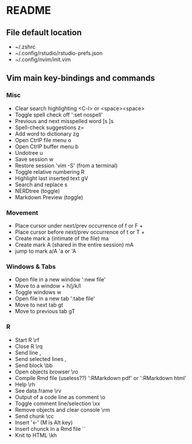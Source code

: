 # README 

## File default location 

- ~/.zshrc
- ~/.config/rstudio/rstudio-prefs.json
- ~/.config/nvim/init.vim

## Vim main key-bindings and commands

### Misc

- Clear search highlighting            \<C-l\> or \<space\>\<space\>
- Toggle spell check off               ':set nospell'
- Previous and next misspelled word    [s ]s
- Spell-check suggestions              z=
- Add word to dictionary               zg
- Open CtrlP file menu                 <space>o
- Open CtrlP buffer menu               <space>b
- Undotree                             <space>u
- Save session                         <space>w
- Restore session                      'vim -S' (from a terminal)
- Toggle relative numbering            <space>R
- Highlight last inserted text         gV
- Search and replace                   <space>s
- NERDtree (toggle)                    <C-n>
- Markdown Preview (toggle)            <C-p>

### Movement

- Place cursor under next/prev occurrence of <chr>    f or F + <chr>
- Place cursor before next/prev occurrence of <chr>   t or T + <chr>
- Create mark a (intimate of the file)                ma
- Create mark A (shared in the entire session)        mA
- jump to mark a/A                                    'a or 'A

### Windows & Tabs

- Open file in a new window            ':new file'
- Move to a window                     <C-w> + h/j/k/l
- Toggle windows                       <space>w
- Open file in a new tab               ':tabe file'
- Move to next tab                     gt
- Move to previous tab                 gT

### R

- Start R                              \rf
- Close R                              \rq
- Send line                            ,
- Send selected lines                  ,
- Send block                           \bb
- Open objects browser                 \ro
- Compile Rmd file (useless??)         ':RMarkdown pdf' or ':RMarkdown html'
- Help                                 \rh
- See data.frame                       \rv
- Output of a code line as comment     \o
- Toggle comment line/selection        \xx
- Remove objects and clear console     \rm
- Send chunk                           \cc
- Insert '<-'                          <M--> (M is Alt key)
- Insert chunck in a Rmd file          ``
- Knit to HTML                         \kh


